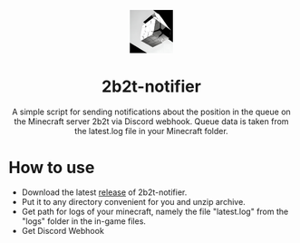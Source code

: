 <p align="center">
<img src="https://raw.githubusercontent.com/anfisovq/2b2t-notifier/refs/heads/main/logo.jpg" alt="2b2t-notifier-logo" width="15%"/>
</p>

<h1 align="center">2b2t-notifier</h1>
<p align="center">A simple script for sending notifications about the position in the queue on the Minecraft server 2b2t via Discord webhook. Queue data is taken from the latest.log file in your Minecraft folder.</p>

##
# How to use
- Download the latest [release](/../../releases) of 2b2t-notifier.
- Put it to any directory convenient for you and unzip archive.
- Get path for logs of your minecraft, namely the file "latest.log" from the "logs" folder in the in-game files.
- Get Discord Webhook 

